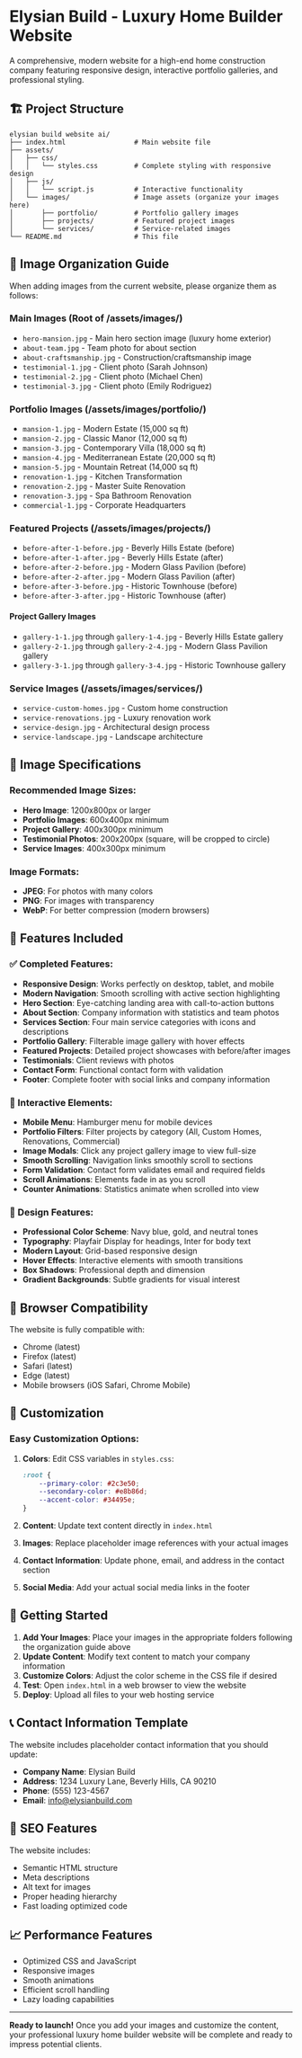 # Elysian Build - Luxury Home Builder Website

A comprehensive, modern website for a high-end home construction company featuring responsive design, interactive portfolio galleries, and professional styling.

## 🏗️ Project Structure

```
elysian build website ai/
├── index.html                 # Main website file
├── assets/
│   ├── css/
│   │   └── styles.css         # Complete styling with responsive design
│   ├── js/
│   │   └── script.js          # Interactive functionality
│   └── images/                # Image assets (organize your images here)
│       ├── portfolio/         # Portfolio gallery images
│       ├── projects/          # Featured project images
│       └── services/          # Service-related images
└── README.md                  # This file
```

## 📸 Image Organization Guide

When adding images from the current website, please organize them as follows:

### Main Images (Root of /assets/images/)
- `hero-mansion.jpg` - Main hero section image (luxury home exterior)
- `about-team.jpg` - Team photo for about section
- `about-craftsmanship.jpg` - Construction/craftsmanship image
- `testimonial-1.jpg` - Client photo (Sarah Johnson)
- `testimonial-2.jpg` - Client photo (Michael Chen)
- `testimonial-3.jpg` - Client photo (Emily Rodriguez)

### Portfolio Images (/assets/images/portfolio/)
- `mansion-1.jpg` - Modern Estate (15,000 sq ft)
- `mansion-2.jpg` - Classic Manor (12,000 sq ft)
- `mansion-3.jpg` - Contemporary Villa (18,000 sq ft)
- `mansion-4.jpg` - Mediterranean Estate (20,000 sq ft)
- `mansion-5.jpg` - Mountain Retreat (14,000 sq ft)
- `renovation-1.jpg` - Kitchen Transformation
- `renovation-2.jpg` - Master Suite Renovation
- `renovation-3.jpg` - Spa Bathroom Renovation
- `commercial-1.jpg` - Corporate Headquarters

### Featured Projects (/assets/images/projects/)
- `before-after-1-before.jpg` - Beverly Hills Estate (before)
- `before-after-1-after.jpg` - Beverly Hills Estate (after)
- `before-after-2-before.jpg` - Modern Glass Pavilion (before)
- `before-after-2-after.jpg` - Modern Glass Pavilion (after)
- `before-after-3-before.jpg` - Historic Townhouse (before)
- `before-after-3-after.jpg` - Historic Townhouse (after)

#### Project Gallery Images
- `gallery-1-1.jpg` through `gallery-1-4.jpg` - Beverly Hills Estate gallery
- `gallery-2-1.jpg` through `gallery-2-4.jpg` - Modern Glass Pavilion gallery
- `gallery-3-1.jpg` through `gallery-3-4.jpg` - Historic Townhouse gallery

### Service Images (/assets/images/services/)
- `service-custom-homes.jpg` - Custom home construction
- `service-renovations.jpg` - Luxury renovation work
- `service-design.jpg` - Architectural design process
- `service-landscape.jpg` - Landscape architecture

## 🎨 Image Specifications

### Recommended Image Sizes:
- **Hero Image**: 1200x800px or larger
- **Portfolio Images**: 600x400px minimum
- **Project Gallery**: 400x300px minimum
- **Testimonial Photos**: 200x200px (square, will be cropped to circle)
- **Service Images**: 400x300px minimum

### Image Formats:
- **JPEG**: For photos with many colors
- **PNG**: For images with transparency
- **WebP**: For better compression (modern browsers)

## 🚀 Features Included

### ✅ Completed Features:
- **Responsive Design**: Works perfectly on desktop, tablet, and mobile
- **Modern Navigation**: Smooth scrolling with active section highlighting
- **Hero Section**: Eye-catching landing area with call-to-action buttons
- **About Section**: Company information with statistics and team photos
- **Services Section**: Four main service categories with icons and descriptions
- **Portfolio Gallery**: Filterable image gallery with hover effects
- **Featured Projects**: Detailed project showcases with before/after images
- **Testimonials**: Client reviews with photos
- **Contact Form**: Functional contact form with validation
- **Footer**: Complete footer with social links and company information

### 🎯 Interactive Elements:
- **Mobile Menu**: Hamburger menu for mobile devices
- **Portfolio Filters**: Filter projects by category (All, Custom Homes, Renovations, Commercial)
- **Image Modals**: Click any project gallery image to view full-size
- **Smooth Scrolling**: Navigation links smoothly scroll to sections
- **Form Validation**: Contact form validates email and required fields
- **Scroll Animations**: Elements fade in as you scroll
- **Counter Animations**: Statistics animate when scrolled into view

### 🎨 Design Features:
- **Professional Color Scheme**: Navy blue, gold, and neutral tones
- **Typography**: Playfair Display for headings, Inter for body text
- **Modern Layout**: Grid-based responsive design
- **Hover Effects**: Interactive elements with smooth transitions
- **Box Shadows**: Professional depth and dimension
- **Gradient Backgrounds**: Subtle gradients for visual interest

## 📱 Browser Compatibility

The website is fully compatible with:
- Chrome (latest)
- Firefox (latest)
- Safari (latest)
- Edge (latest)
- Mobile browsers (iOS Safari, Chrome Mobile)

## 🔧 Customization

### Easy Customization Options:

1. **Colors**: Edit CSS variables in `styles.css`:
   ```css
   :root {
       --primary-color: #2c3e50;
       --secondary-color: #e8b86d;
       --accent-color: #34495e;
   }
   ```

2. **Content**: Update text content directly in `index.html`

3. **Images**: Replace placeholder image references with your actual images

4. **Contact Information**: Update phone, email, and address in the contact section

5. **Social Media**: Add your actual social media links in the footer

## 🚀 Getting Started

1. **Add Your Images**: Place your images in the appropriate folders following the organization guide above
2. **Update Content**: Modify text content to match your company information
3. **Customize Colors**: Adjust the color scheme in the CSS file if desired
4. **Test**: Open `index.html` in a web browser to view the website
5. **Deploy**: Upload all files to your web hosting service

## 📞 Contact Information Template

The website includes placeholder contact information that you should update:

- **Company Name**: Elysian Build
- **Address**: 1234 Luxury Lane, Beverly Hills, CA 90210
- **Phone**: (555) 123-4567
- **Email**: info@elysianbuild.com

## 🎯 SEO Features

The website includes:
- Semantic HTML structure
- Meta descriptions
- Alt text for images
- Proper heading hierarchy
- Fast loading optimized code

## 📈 Performance Features

- Optimized CSS and JavaScript
- Responsive images
- Smooth animations
- Efficient scroll handling
- Lazy loading capabilities

---

**Ready to launch!** Once you add your images and customize the content, your professional luxury home builder website will be complete and ready to impress potential clients.
